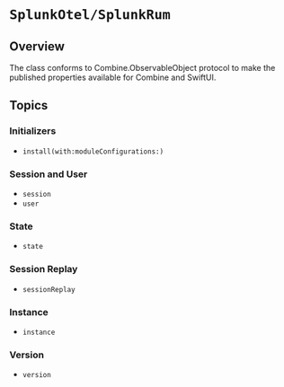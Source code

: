 # ``SplunkOtel/SplunkRum``

## Overview

The class conforms to Combine.ObservableObject protocol to make the published properties available for Combine and SwiftUI.


## Topics

### Initializers

- ``install(with:moduleConfigurations:)``


### Session and User

- ``session``
- ``user``


### State

- ``state``


### Session Replay

- ``sessionReplay``


### Instance

- ``instance``


### Version

- ``version``
